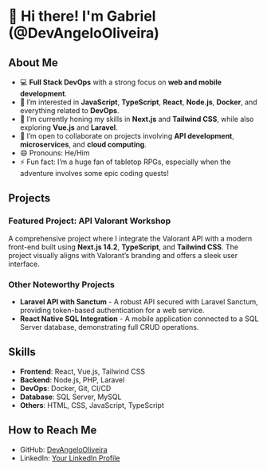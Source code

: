 # 👋 Hi there! I'm Gabriel (@DevAngeloOliveira)

## About Me
- 💻 **Full Stack DevOps** with a strong focus on **web and mobile development**.
- 👀 I’m interested in **JavaScript**, **TypeScript**, **React**, **Node.js**, **Docker**, and everything related to **DevOps**.
- 🌱 I’m currently honing my skills in **Next.js** and **Tailwind CSS**, while also exploring **Vue.js** and **Laravel**.
- 💞️ I’m open to collaborate on projects involving **API development**, **microservices**, and **cloud computing**.
- 😄 Pronouns: He/Him
- ⚡ Fun fact: I’m a huge fan of tabletop RPGs, especially when the adventure involves some epic coding quests!

## Projects
### Featured Project: **API Valorant Workshop**
A comprehensive project where I integrate the Valorant API with a modern front-end built using **Next.js 14.2**, **TypeScript**, and **Tailwind CSS**. The project visually aligns with Valorant’s branding and offers a sleek user interface.

### Other Noteworthy Projects
- **Laravel API with Sanctum** - A robust API secured with Laravel Sanctum, providing token-based authentication for a web service.
- **React Native SQL Integration** - A mobile application connected to a SQL Server database, demonstrating full CRUD operations.

## Skills
- **Frontend**: React, Vue.js, Tailwind CSS
- **Backend**: Node.js, PHP, Laravel
- **DevOps**: Docker, Git, CI/CD
- **Database**: SQL Server, MySQL
- **Others**: HTML, CSS, JavaScript, TypeScript

## How to Reach Me
- GitHub: [DevAngeloOliveira](https://github.com/DevAngeloOliveira)
- LinkedIn: [Your LinkedIn Profile](https://www.linkedin.com/in/gabriel-%C3%A2ngelo-b71565267/)
